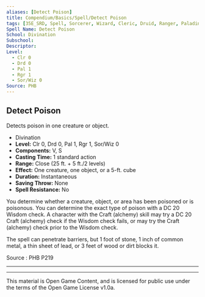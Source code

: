 ```yaml
---
aliases: [Detect Poison]
title: Compendium/Basics/Spell/Detect Poison
tags: [35E_SRD, Spell, Sorcerer, Wizard, Cleric, Druid, Ranger, Paladin]
Spell Name: Detect Poison
School: Divination
Subschool: 
Descriptor: 
Level:
  - Clr 0
  - Drd 0
  - Pal 1
  - Rgr 1
  - Sor/Wiz 0
Source: PHB
---
```



## Detect Poison

Detects poison in one creature or object.

*   Divination
*   **Level:** Clr 0, Drd 0, Pal 1, Rgr 1, Sor/Wiz 0
*   **Components:** V, S
*   **Casting Time:** 1 standard action
*   **Range:** Close (25 ft. + 5 ft./2 levels)
*   **Effect:** One creature, one object, or a 5-ft. cube
*   **Duration:** Instantaneous
*   **Saving Throw:** None
*   **Spell Resistance:** No

<p>You determine whether a creature, object, or area has been poisoned or is poisonous. You can determine the exact type of poison with a DC 20 Wisdom check. A character with the Craft (alchemy) skill may try a DC 20 Craft (alchemy) check if the Wisdom check fails, or may try the Craft (alchemy) check prior to the Wisdom check.</p><p>The spell can penetrate barriers, but 1 foot of stone, 1 inch of common metal, a thin sheet of lead, or 3 feet of wood or dirt blocks it.</p>

Source : PHB P219

---

---

This material is Open Game Content, and is licensed for public use under
the terms of the Open Game License v1.0a.
